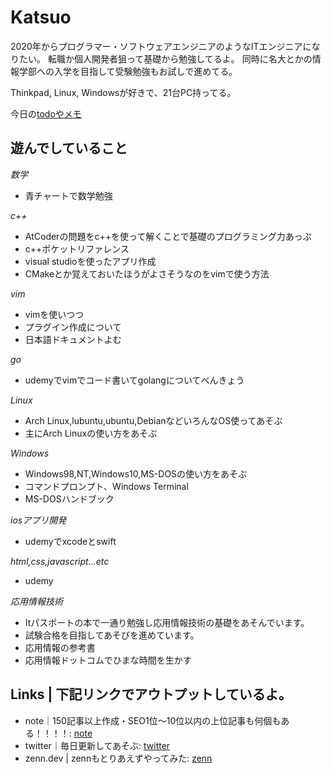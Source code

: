 # Katsuo

2020年からプログラマー・ソフトウェアエンジニアのようなITエンジニアになりたい。
転職か個人開発者狙って基礎から勉強してるよ。
同時に名大とかの情報学部への入学を目指して受験勉強もお試しで進めてる。

Thinkpad, Linux, Windowsが好きで、21台PC持ってる。

今日の[todoやメモ](todo.md)

## 遊んでしていること

*数学*
- 青チャートで数学勉強

*c++*
- AtCoderの問題をc++を使って解くことで基礎のプログラミング力あっぷ
- c++ポケットリファレンス
- visual studioを使ったアプリ作成
- CMakeとか覚えておいたほうがよさそうなのをvimで使う方法

*vim*
- vimを使いつつ
- プラグイン作成について
- 日本語ドキュメントよむ

*go*
- udemyでvimでコード書いてgolangについてべんきょう

*Linux*
- Arch Linux,lubuntu,ubuntu,DebianなどいろんなOS使ってあそぶ
- 主にArch Linuxの使い方をあそぶ

*Windows*
- Windows98,NT,Windows10,MS-DOSの使い方をあそぶ
- コマンドプロンプト、Windows Terminal
- MS-DOSハンドブック

*iosアプリ開発*
- udemyでxcodeとswift

*html,css,javascript...etc*
- udemy

*応用情報技術*
- Itパスポートの本で一通り勉強し応用情報技術の基礎をあそんでいます。
- 試験合格を目指してあそびを進めています。
- 応用情報の参考書
- 応用情報ドットコムでひまな時間を生かす


## Links | 下記リンクでアウトプットしているよ。
- note｜150記事以上作成・SEO1位～10位以内の上位記事も何個もある！！！！: [note](https://note.com/noabou)
- twitter｜毎日更新してあそぶ: [twitter](https://twitter.com/noaboucoffee)
- zenn.dev | zennもとりあえずやってみた: [zenn](https://zenn.dev/katsuo)
